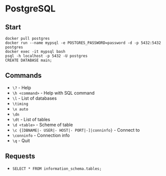 # PostgreSQL
## Start
```
docker pull postgres
docker run --name mypsql -e POSTGRES_PASSWORD=password -d -p 5432:5432 postgres
docker exec -it mypsql bash
psql -h localhost -p 5432 -U postgres
CREATE DATABASE main;
```

## Commands
* ` \? ` - Help
* ` \h <command> ` - Help with SQL command
* ` \l ` - List of databases
* ` \timing `
* ` \x auto `
* ` \dn `
* ` \dt ` - List of tables
* ` \d <table> ` - Scheme of table
* ` \c {[DBNAME|- USER|- HOST|- PORT|-]|conninfo} ` - Connect to
* ` \conninfo ` - Connection info
* ` \q ` - Quit

## Requests
* ` SELECT * FROM information_schema.tables; `
